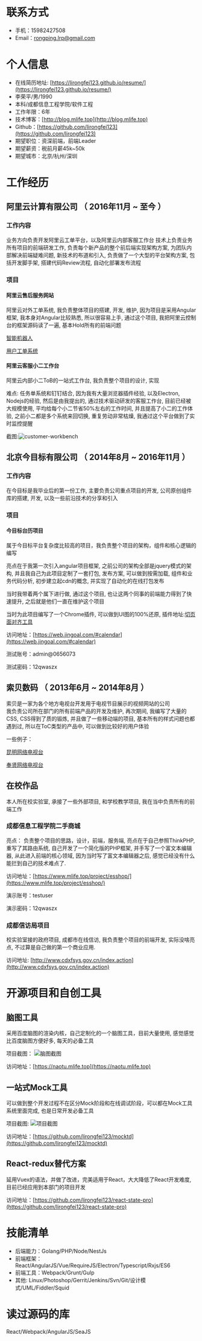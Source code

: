 # 联系方式
- 手机：15982427508
- Email：rongping.lrp@gmail.com

# 个人信息
 - 在线简历地址: [https://lirongfei123.github.io/resume/](https://lirongfei123.github.io/resume/)
 - 李荣平/男/1990 
 - 本科/成都信息工程学院/软件工程
 - 工作年限：6年
 - 技术博客：[http://blog.mlife.top](http://blog.mlife.top)
 - Github：[https://github.com/lirongfei123](https://github.com/lirongfei123)
 - 期望职位：资深前端，前端Leader
 - 期望薪资：税前月薪45k~50k
 - 期望城市：北京/杭州/深圳

# 工作经历

## 阿里云计算有限公司 （ 2016年11月 ~ 至今 ）

### 工作内容
业务方向负责开发阿里云工单平台，以及阿里云内部客服工作台
技术上负责业务所有项目的前端研发工作, 负责每个新产品的整个前后端实现架构方案, 为团队内部解决前端疑难问题, 新技术的布道和引入, 负责做了一个大型的平台架构方案, 包括开发脚手架, 搭建代码Review流程, 自动化部署发布流程

### 项目

#### 阿里云售后服务网站
阿里云对外工单系统, 我负责整体项目的搭建, 开发, 维护, 因为项目是采用Angular框架, 我本身对Angular比较熟悉, 所以很容易上手, 通过这个项目, 我把阿里云控制台的框架源码读了一遍, 基本Hold所有的前端问题

[智能机器人](https://drcloud.aliyun.com/home)

[用户工单系统](https://selfservice.console.aliyun.com/ticket/createIndex)

#### 阿里云客服小二工作台
阿里云内部小二ToB的一站式工作台, 我负责整个项目的设计, 实现

难点: 任务单系统和钉钉结合, 因为我有大量浏览器插件经验, 以及Electron, Nodejs的经验, 然后是由我提出的, 通过技术驱动研发的客服工作台, 目前已经被大规模使用, 平均给每个小二节省50%左右的工作时间, 并且提高了小二的工作体验, 之前小二都是多个系统来回切换, 重复劳动非常枯燥, 我通过这个平台做到了实时监控提醒

截图:![customer-workbench](http://interview-public.oss-cn-beijing.aliyuncs.com/customer-workbench.png)
 
## 北京今目标有限公司 （ 2014年8月 ~ 2016年11月 ）

### 工作内容
在今目标是我毕业后的第一份工作, 主要负责公司重点项目的开发, 公司原创组件库的搭建, 开发, 以及一些前沿技术的分享和引入
### 项目
#### 今目标台历项目
属于今目标平台复杂度比较高的项目，我负责整个项目的架构，组件和核心逻辑的编写

亮点在于我第一次引入angular项目框架, 之前公司的架构全部是jquery模式的架构, 并且我自己为此项目定制了一套打包, 发布方案, 可以做到按需加载, 组件和业务代码分析, 初步建立起cdn的概念, 并实现了自动化的在线打包发布

当时我带着两个属下进行做, 通过这个项目, 也让这两个同事的前端能力得到了快速提升, 之后就是他们一直在维护这个项目

当时为此项目编写了一个Chrome插件, 可以做到UI图的100%还原, 插件地址:[切页面对齐工具](https://chrome.google.com/webstore/detail/%E5%88%87%E9%A1%B5%E9%9D%A2%E5%AF%B9%E9%BD%90%E5%B7%A5%E5%85%B7/dhckigagpcmlfobcpnlmflgfhhogndkb)

访问地址：[https://web.jingoal.com/#calendar](https://web.jingoal.com/#calendar)

测试账号：admin@0656073

测试密码：12qwaszx 

## 索贝数码 （ 2013年6月 ~ 2014年8月 ）
索贝是一家为各个地方电视台开发用于电视节目展示的视频网站的公司   
我负责公司所在部门的所有前端产品的开发及维护, 再次期间, 我编写了大量的CSS, CSS得到了质的锻炼, 并且做了一些移动端的项目, 基本所有的样式问题也都遇到过, 所以在ToC类型的产品中, 可以做到比较好的用户体验

一些例子：

[昆明网络电视台](http://www.kmetv.com/)

[奉贤网络电视台](http://www.fengxiantv.com )

## 在校作品
本人所在校实验室, 承接了一些外部项目, 和学校教学项目, 我在当中负责所有的前端工作

### 成都信息工程学院二手商城
亮点：
负责整个项目的思路，设计，前端，服务端, 亮点在于自己参照ThinkPHP, 重写了其路由系统, 自己开发了一个简化版的PHP框架, 并手写了一个富文本编辑器, 从此进入前端的核心领域, 因为当时写了富文本编辑器之后, 感觉已经没有什么能拦到自己的技术难点了.

访问地址：[https://www.mlife.top/project/esshop/](https://www.mlife.top/project/esshop/)

演示账号：testuser

演示密码：12qwaszx

### 成都信访局项目
校实验室接的政府项目, 成都市在线信访, 我负责整个项目的前端开发, 实际没啥亮点, 不过算是自己做的第一个商业应用.

访问地址: [http://www.cdxfsys.gov.cn/index.action](http://www.cdxfsys.gov.cn/index.action)

# 开源项目和自创工具
## 脑图工具
采用百度脑图的渲染内核，自己定制化的一个脑图工具，目前大量使用, 感觉感觉比百度脑图方便好多, 每天的必备工具

项目截图：
![脑图截图](http://interview-public.oss-cn-beijing.aliyuncs.com/naotu.png)

访问地址：[https://naotu.mlife.top](https://naotu.mlife.top)
## 一站式Mock工具
可以做到整个开发过程不在区分Mock阶段和在线调试阶段，可以都在Mock工具系统里面完成, 也是日常开发必备工具

项目截图:
![项目截图](http://interview-public.oss-cn-beijing.aliyuncs.com/CgoB5lwQvk2AEg2nAAD1AGeSBq0942.jpg)

访问地址：[https://github.com/lirongfei123/mocktd](https://github.com/lirongfei123/mocktd)

## React-redux替代方案
延用Vuex的语法，并做了改进，完美适用于React，大大降低了React开发难度, 目前已经应用到本部门的项目开发

访问地址：[https://github.com/lirongfei123/react-state-pro](https://github.com/lirongfei123/react-state-pro)

# 技能清单
- 后端能力：Golang/PHP/Node/NestJs
- 前端框架：React/AngularJS/Vue/RequireJS/Electron/Typescript/Rxjs/ES6
- 前端工具：Webpack/Grunt/Gulp
- 其他: Linux/Photoshop/Gerrit/Jenkins/Svn/Git/设计模式/UML/Fiddler/Squid

# 读过源码的库
React/Webpack/AngularJS/SeaJS